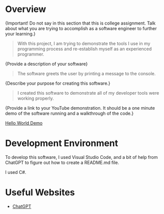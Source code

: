 # Overview

{Important!  Do not say in this section that this is college assignment.  Talk about what you are trying to accomplish as a software engineer to further your learning.}

> With this project, I am trying to demonstrate the tools I use in my programming process and re-establish myself as an experienced programmer.

{Provide a description of your software}

>The software greets the user by printing a message to the console.

{Describe your purpose for creating this software.}

>I created this software to demonstrate all of my developer tools were working properly.

{Provide a link to your YouTube demonstration.  It should be a one minute demo of the software running and a walkthrough of the code.}

[Hello World Demo](https://www.youtube.com/watch?v=h9-W3UW1qow)


# Development Environment

To develop this software, I used Visual Studio Code, and a bit of help from ChatGPT to figure out how to create a README.md file. 

I used C#.

# Useful Websites


* [ChatGPT](https://chat.openai.com/c/69687179-97ff-41db-bc3f-399268c4cb00)
